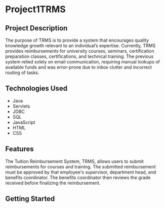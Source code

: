# Project1TRMS

## Project Description
The purpose of TRMS is to provide a system that encourages quality knowledge growth relevant to an individual’s expertise.   Currently, TRMS provides reimbursements for university courses, seminars, certification preparation classes, certifications, and technical training.  The previous system relied solely on email communication, requiring manual lookups of available funds and was error-prone due to inbox clutter and incorrect routing of tasks.

## Technologies Used
* Java
* Servlets
* JDBC
* SQL
* JavaScript
* HTML
* CSS

## Features
The Tuition Reimbursement System, TRMS, allows users to submit reimbursements for courses and training. The submitted reimbursement must be approved by that employee's supervisor, department head, and benefits coordinator. The benefits coordinator then reviews the grade received before finalizing the reimbursement.

## Getting Started

